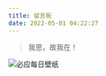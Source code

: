 ```yaml
---
title: 留言板
date: 2022-05-01 04:22:27
---
```


<blockquote class="blockquote-center"> 我思，故我在！ 
</blockquote>



![必应每日壁纸](http://bing.ioliu.cn/v1)
